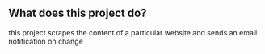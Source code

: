 ## What does this project do?
this project scrapes the content of a particular website and sends an email notification on change